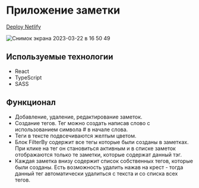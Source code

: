 # Приложение заметки
[Deploy Netlify](https://tourmaline-sprinkles-b9015c.netlify.app/)

![Снимок экрана 2023-03-22 в 16 50 49](https://user-images.githubusercontent.com/104069255/226937088-79174825-1715-47a6-b6ab-d50ae22617bc.png)

## Используемые технологии
- React
- TypeScript
- SASS

## Функционал
- Добавление, удаление, редактирование заметок.
- Создание тегов. Тег можно создать написав слово с использованием символа # в начале слова.
- Теги в тексте подвсечиваются желтым цветом.
- Блок FilterBy содержит все тегы которые были созданы в заметках. При клике на тег он становиться активным и в списке заметок отображаются только те заметки, которые содержат данный тэг.
- Каждая заметка внизу содержит список собственных тегов, которые были созданы. Есть возможность удалить нажав на крест - тогда данный тег автоматически удалиться с текста и со списка всех тегов.
